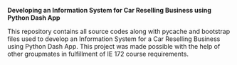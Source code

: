 **Developing an Information System for Car Reselling Business using Python Dash App**

This repository contains all source codes along with pycache and bootstrap files used to develop an Information System for a Car Reselling Business using Python Dash App. This project was made possible with the help of other groupmates in fulfillment of IE 172 course requirements.

